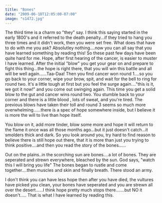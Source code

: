 ```yaml
---
title: "Bones"
date: "2009-06-18T12:05:00-07:00"
image: "s1472.jpg"
---
```


The third time is a charm so "they" say. I think this saying started in the early 1800's and it referred to the death penalty...if they tried to hang you three times and it didn't work, then you were set free. What does that have to do with me you ask? Absolutley nothing....now you can all say that you have learned something by reading this!
So these past few days have been quite hard for me. Hope, after first hearing of the cancer, is easier to muster I have learned. After the initial "blow" you get your gear on and prepare to fight this thing...the hope is right there, that you will win this battle and all will be well again......Taa-Daa!  Then you find cancer won round 1....so you go back to your corner, wipe your brow, spit, and wait for the bell to ring for round two. It's a little tough at first but you feel the surge again...."this is it, we got it now!" and you come out swinging again. This time you get a solid blow to the gut and cancer wins round two. You stumble back to your corner and there is a little blood , lots of sweat, and you're tired. The previous blows have taken their toll and round 3 seems so much more overwhelming......there is a spec of hope somewhere inside, but I believe it is more the will to live than hope itself.

 You blow on it, add more tinder, blow some more and hope it will return to the flame it once was all those months ago...but it just doesn't catch...it smolders thick and dark. So you look around you, try hard to find reason to believe there is still hope out there, that it is more than just you trying to think positive....and then you read the story of the bones......
 
Out on the plains..in the scorching sun are bones....a lot of bones. They are seperated and strewn everywhere, bleached by the sun. God says, "watch this I will bring you life" The bones began to rustle and come together....then muscles and skin and finally breath. There stood an army.

I don't think you can have less hope then after you have died, the vultures have picked you clean, your bones have seperated and you are strewn all over the desert......I think hope pretty much stops there.......but NO it doesn't.....
That is what I have learned by reading this.